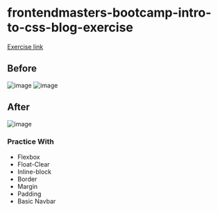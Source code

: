 # frontendmasters-bootcamp-intro-to-css-blog-exercise
[Exercise link](https://github.com/FrontendMasters/bootcamp/tree/master/static/exercises/3-layout)
## Before
![image](https://user-images.githubusercontent.com/78738210/218269385-829bd932-373d-46c9-adb5-7adb2440c0bb.png)
![image](https://user-images.githubusercontent.com/78738210/218269468-dc58e04c-8eee-408b-a700-b80103d3f8e3.png)
## After
![image](https://user-images.githubusercontent.com/78738210/218269288-b44646a3-e67c-4760-8386-b4fcb2794da9.png)
### Practice With
* Flexbox
* Float-Clear
* Inline-block
* Border
* Margin
* Padding
* Basic Navbar
